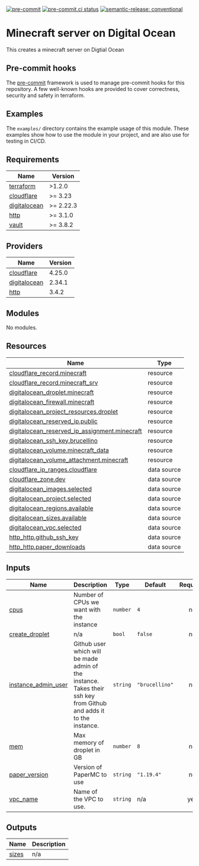 [![pre-commit](https://img.shields.io/badge/pre--commit-enabled-brightgreen?logo=pre-commit&logoColor=white)](https://github.com/pre-commit/pre-commit) [![pre-commit.ci status](https://results.pre-commit.ci/badge/github/brucellino/terraform-digitalocean-minecraft-server/main.svg)](https://results.pre-commit.ci/latest/github/brucellino/terraform-digitalocean-minecraft-server/main) [![semantic-release: conventional](https://img.shields.io/badge/semantic--release-conventional-e10079?logo=semantic-release)](https://github.com/semantic-release/semantic-release)

# Minecraft server on Digital Ocean

This creates a minecraft server on Digtial Ocean

## Pre-commit hooks

<!-- Edit this section or delete if you make no change  -->

The [pre-commit](https://pre-commit.com) framework is used to manage pre-commit hooks for this repository.
A few well-known hooks are provided to cover correctness, security and safety in terraform.

## Examples

The `examples/` directory contains the example usage of this module.
These examples show how to use the module in your project, and are also use for testing in CI/CD.

<!--

Modify this section according to the kinds of examples you want
You may want to change the names of the examples or the kinds of
examples themselves

-->

<!-- BEGIN_TF_DOCS -->
## Requirements

| Name | Version |
|------|---------|
| <a name="requirement_terraform"></a> [terraform](#requirement\_terraform) | >1.2.0 |
| <a name="requirement_cloudflare"></a> [cloudflare](#requirement\_cloudflare) | >= 3.23 |
| <a name="requirement_digitalocean"></a> [digitalocean](#requirement\_digitalocean) | >= 2.22.3 |
| <a name="requirement_http"></a> [http](#requirement\_http) | >= 3.1.0 |
| <a name="requirement_vault"></a> [vault](#requirement\_vault) | >= 3.8.2 |

## Providers

| Name | Version |
|------|---------|
| <a name="provider_cloudflare"></a> [cloudflare](#provider\_cloudflare) | 4.25.0 |
| <a name="provider_digitalocean"></a> [digitalocean](#provider\_digitalocean) | 2.34.1 |
| <a name="provider_http"></a> [http](#provider\_http) | 3.4.2 |

## Modules

No modules.

## Resources

| Name | Type |
|------|------|
| [cloudflare_record.minecraft](https://registry.terraform.io/providers/cloudflare/cloudflare/latest/docs/resources/record) | resource |
| [cloudflare_record.minecraft_srv](https://registry.terraform.io/providers/cloudflare/cloudflare/latest/docs/resources/record) | resource |
| [digitalocean_droplet.minecraft](https://registry.terraform.io/providers/digitalocean/digitalocean/latest/docs/resources/droplet) | resource |
| [digitalocean_firewall.minecraft](https://registry.terraform.io/providers/digitalocean/digitalocean/latest/docs/resources/firewall) | resource |
| [digitalocean_project_resources.droplet](https://registry.terraform.io/providers/digitalocean/digitalocean/latest/docs/resources/project_resources) | resource |
| [digitalocean_reserved_ip.public](https://registry.terraform.io/providers/digitalocean/digitalocean/latest/docs/resources/reserved_ip) | resource |
| [digitalocean_reserved_ip_assignment.minecraft](https://registry.terraform.io/providers/digitalocean/digitalocean/latest/docs/resources/reserved_ip_assignment) | resource |
| [digitalocean_ssh_key.brucellino](https://registry.terraform.io/providers/digitalocean/digitalocean/latest/docs/resources/ssh_key) | resource |
| [digitalocean_volume.minecraft_data](https://registry.terraform.io/providers/digitalocean/digitalocean/latest/docs/resources/volume) | resource |
| [digitalocean_volume_attachment.minecraft](https://registry.terraform.io/providers/digitalocean/digitalocean/latest/docs/resources/volume_attachment) | resource |
| [cloudflare_ip_ranges.cloudflare](https://registry.terraform.io/providers/cloudflare/cloudflare/latest/docs/data-sources/ip_ranges) | data source |
| [cloudflare_zone.dev](https://registry.terraform.io/providers/cloudflare/cloudflare/latest/docs/data-sources/zone) | data source |
| [digitalocean_images.selected](https://registry.terraform.io/providers/digitalocean/digitalocean/latest/docs/data-sources/images) | data source |
| [digitalocean_project.selected](https://registry.terraform.io/providers/digitalocean/digitalocean/latest/docs/data-sources/project) | data source |
| [digitalocean_regions.available](https://registry.terraform.io/providers/digitalocean/digitalocean/latest/docs/data-sources/regions) | data source |
| [digitalocean_sizes.available](https://registry.terraform.io/providers/digitalocean/digitalocean/latest/docs/data-sources/sizes) | data source |
| [digitalocean_vpc.selected](https://registry.terraform.io/providers/digitalocean/digitalocean/latest/docs/data-sources/vpc) | data source |
| [http_http.github_ssh_key](https://registry.terraform.io/providers/hashicorp/http/latest/docs/data-sources/http) | data source |
| [http_http.paper_downloads](https://registry.terraform.io/providers/hashicorp/http/latest/docs/data-sources/http) | data source |

## Inputs

| Name | Description | Type | Default | Required |
|------|-------------|------|---------|:--------:|
| <a name="input_cpus"></a> [cpus](#input\_cpus) | Number of CPUs we want with the instance | `number` | `4` | no |
| <a name="input_create_droplet"></a> [create\_droplet](#input\_create\_droplet) | n/a | `bool` | `false` | no |
| <a name="input_instance_admin_user"></a> [instance\_admin\_user](#input\_instance\_admin\_user) | Github user which will be made admin of the instance. Takes their ssh key from Github and adds it to the instance. | `string` | `"brucellino"` | no |
| <a name="input_mem"></a> [mem](#input\_mem) | Max memory of droplet in GB | `number` | `8` | no |
| <a name="input_paper_version"></a> [paper\_version](#input\_paper\_version) | Version of PaperMC to use | `string` | `"1.19.4"` | no |
| <a name="input_vpc_name"></a> [vpc\_name](#input\_vpc\_name) | Name of the VPC to use. | `string` | n/a | yes |

## Outputs

| Name | Description |
|------|-------------|
| <a name="output_sizes"></a> [sizes](#output\_sizes) | n/a |
<!-- END_TF_DOCS -->
